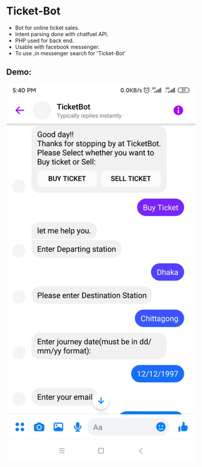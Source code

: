 # Ticket-Bot
 - Bot for online ticket sales. 
 - Intent parsing done with chatfuel API.
 - PHP used for back end. 
 - Usable with facebook messenger.
 - To use ,in messenger search for 'Ticket-Bot'

## Demo:
![Alt text](assets/demo.jpeg?raw=true "Title")



